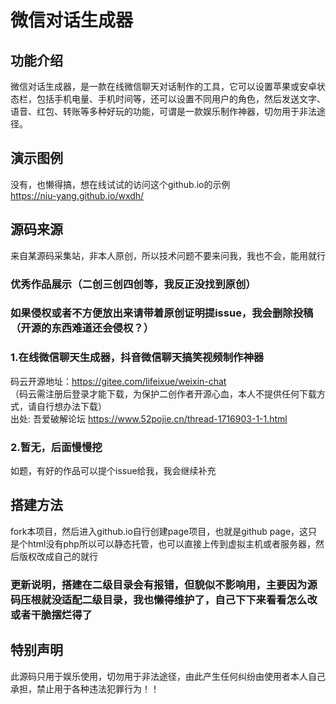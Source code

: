 # 微信对话生成器

## 功能介绍
微信对话生成器，是一款在线微信聊天对话制作的工具，它可以设置苹果或安卓状态栏，包括手机电量、手机时间等，还可以设置不同用户的角色，然后发送文字、语音、红包、转账等多种好玩的功能，可谓是一款娱乐制作神器，切勿用于非法途径。

## 演示图例  
没有，也懒得搞，想在线试试的访问这个github.io的示例  
https://niu-yang.github.io/wxdh/

## 源码来源  
来自某源码采集站，非本人原创，所以技术问题不要来问我，我也不会，能用就行  

### 优秀作品展示（二创三创四创等，我反正没找到原创）  
### 如果侵权或者不方便放出来请带着原创证明提issue，我会删除投稿（开源的东西难道还会侵权？）  

### 1.在线微信聊天生成器，抖音微信聊天搞笑视频制作神器  
码云开源地址：https://gitee.com/lifeixue/weixin-chat  
（码云需注册后登录才能下载，为保护二创作者开源心血，本人不提供任何下载方式，请自行想办法下载）  
出处: 吾爱破解论坛 https://www.52pojie.cn/thread-1716903-1-1.html  

### 2.暂无，后面慢慢挖  
如题，有好的作品可以提个issue给我，我会继续补充  

## 搭建方法  
fork本项目，然后进入github.io自行创建page项目，也就是github page，这只是个html没有php所以可以静态托管，也可以直接上传到虚拟主机或者服务器，然后版权改成自己的就行  
### 更新说明，搭建在二级目录会有报错，但貌似不影响用，主要因为源码压根就没适配二级目录，我也懒得维护了，自己下下来看看怎么改或者干脆摆烂得了  

## 特别声明  
此源码只用于娱乐使用，切勿用于非法途径，由此产生任何纠纷由使用者本人自己承担，禁止用于各种违法犯罪行为！！  
